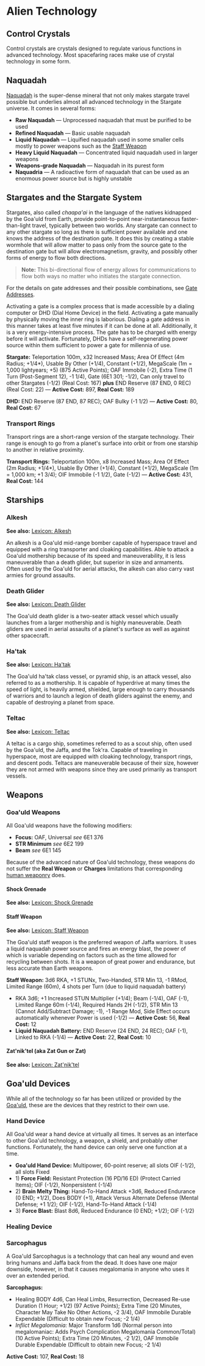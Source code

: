 # Alien Technology

## Control Crystals

Control crystals are crystals designed to regulate various functions in advanced technology. Most spacefaring races make use of crystal technology in some form.

## Naquadah

[Naquadah](http://stargate.wikia.com/wiki/Naquadah) is the super-dense mineral that not only makes stargate travel possible but underlies almost all advanced technology in the Stargate universe. It comes in several forms:

* **Raw Naquadah** &mdash; Unprocessed naquadah that must be purified to be used
* **Refined Naquadah** &mdash; Basic usable naquadah
* **Liquid Naquadah** &mdash; Liquified naquadah used in some smaller cells mostly to power weapons such as the [Staff Weapon](#staff-weapon)
* **Heavy Liquid Naquadah** &mdash; Concentrated liquid naquadah used in larger weapons
* **Weapons-grade Naquadah** &mdash; Naquadah in its purest form
* **Naquadria** &mdash; A radioactive form of naquadah that can be used as an enormous power source but is highly unstable

## Stargates and the Stargate System

Stargates, also called _chaapa'ai_ in the language of the natives kidnapped by the Goa'uld from Earth, provide point-to-point near-instantaneous faster-than-light travel, typically between two worlds. Any stargate can connect to any other stargate so long as there is sufficient power available and one knows the address of the destination gate. It does this by creating a stable wormhole that will allow matter to pass only from the source gate to the destination gate but will allow electromagnetism, gravity, and possibly other forms of energy to flow both directions.

> **Note:** This bi-directional flow of energy allows for communications to flow both ways no matter who initiates the stargate connection.

For the details on gate addresses and their possible combinations, see [Gate Addresses](stargate-addresses.md).

Activating a gate is a complex process that is made accessible by a dialing computer or DHD (Dial Home Device) in the field. Activating a gate manually by physically moving the inner ring is laborious. Dialing a gate address in this manner takes at least five minutes if it can be done at all. Additionally, it is a very energy-intensive process. The gate has to be charged with energy before it will activate. Fortunately, DHDs have a self-regenerating power source within them sufficient to power a gate for millennia of use.

**Stargate:** Teleportation 100m, x32 Increased Mass; Area Of Effect (4m Radius; +1/4\*), Usable By Other (+1/4), Constant (+1/2), MegaScale (1m = 1,000 lightyears; +5) (875 Active Points); OAF Immobile (-2), Extra Time (1 Turn (Post-Segment 12), -1 1/4), Gate (6E1 301; -1/2), Can only travel to other Stargates (-1/2) (Real Cost: 167) **plus** END Reserve (87 END, 0 REC) (Real Cost: 22) &mdash; **Active Cost:** 897, **Real Cost:** 189

**DHD:** END Reserve (87 END, 87 REC); OAF Bulky (-1 1/2) &mdash; **Active Cost:** 80, **Real Cost:** 67

### Transport Rings

Transport rings are a short-range version of the stargate technology. Their range is enough to go from a planet's surface into orbit or from one starship to another in relative proximity.

**Transport Rings:** Teleportation 100m, x8 Increased Mass; Area Of Effect (2m Radius; +1/4\*), Usable By Other (+1/4), Constant (+1/2), MegaScale (1m = 1,000 km; +1 3/4); OIF Immobile (-1 1/2), Gate (-1/2) &mdash; **Active Cost:** 431, **Real Cost:** 144

## Starships

### Alkesh

**See also:** [Lexicon: Alkesh](http://www.rdanderson.com/stargate/lexicon/entries/alkesh.htm)

An alkesh is a Goa'uld mid-range bomber capable of hyperspace travel and equipped with a ring transporter and cloaking capabilities. Able to attack a Goa'uld mothership because of its speed and maneuverability, it is less maneuverable than a death glider, but superior in size and armaments. Often used by the Goa'uld for aerial attacks, the alkesh can also carry vast armies for ground assaults.

### Death Glider

**See also:** [Lexicon: Death Glider](http://www.rdanderson.com/stargate/lexicon/entries/deathglider.htm)

The Goa'uld death glider is a two-seater attack vessel which usually launches from a larger mothership and is highly maneuverable. Death gliders are used in aerial assaults of a planet's surface as well as against other spacecraft.

### Ha'tak

**See also:** [Lexicon: Ha'tak](http://www.rdanderson.com/stargate/lexicon/entries/hatak.htm)

The Goa'uld ha'tak class vessel, or pyramid ship, is an attack vessel, also referred to as a mothership. It is capable of hyperdrive at many times the speed of light, is heavily armed, shielded, large enough to carry thousands of warriors and to launch a legion of death gliders against the enemy, and capable of destroying a planet from space.

### Teltac

**See also:** [Lexicon: Teltac](http://www.rdanderson.com/stargate/lexicon/entries/teltac.htm)

A teltac is a cargo ship, sometimes referred to as a scout ship, often used by the Goa'uld, the Jaffa, and the Tok'ra. Capable of traveling in hyperspace, most are equipped with cloaking technology, transport rings, and descent pods. Teltacs are maneuverable because of their size, however they are not armed with weapons since they are used primarily as transport vessels.

## Weapons

### Goa'uld Weapons

All Goa'uld weapons have the following modifiers:

* **Focus:** OAF, Universal _see_ 6E1 376
* **STR Minimum** _see_ 6E2 199
* **Beam** _see_ 6E1 145

Because of the advanced nature of Goa'uld technology, these weapons do not suffer the **Real Weapon** or **Charges** limitations that corresponding [human weaponry](human-equipment.md#weapons) does.

#### Shock Grenade

**See also:** [Lexicon: Shock Grenade](http://www.rdanderson.com/stargate/lexicon/entries/shockgrenade.htm)

#### Staff Weapon

**See also:** [Lexicon: Staff Weapon](http://www.rdanderson.com/stargate/lexicon/entries/staffweapon.htm)

The Goa'uld staff weapon is the preferred weapon of Jaffa warriors. It uses a liquid naquadah power source and fires an energy blast, the power of which is variable depending on factors such as the time allowed for recycling between shots. It is a weapon of great power and endurance, but less accurate than Earth weapons.

**Staff Weapon:** 3d6 RKA, +1 STUNx, Two-Handed, STR Min 13, -1 RMod, Limited Range (60m), 4 shots per Turn (due to liquid naquadah battery)

* RKA 3d6; +1 Increased STUN Multiplier (+1/4); Beam (-1/4), OAF (-1), Limited Range 60m (-1/4), Required Hands 2H (-1/2), STR Min 13 (Cannot Add/Subtract Damage; -1), -1 Range Mod, Side Effect occurs automatically whenever Power is used (-1/2) &mdash; **Active Cost:** 56, **Real Cost:** 12
* **Liquid Naquadah Battery:** END Reserve (24 END, 24 REC); OAF (-1), Linked to RKA (-1/4) &mdash; **Active Cost:** 22, **Real Cost:** 10

#### Zat'nik'tel (aka Zat Gun or Zat)

**See also:** [Lexicon: Zat'nik'tel](http://www.rdanderson.com/stargate/lexicon/entries/zatniktel.htm)

## Goa'uld Devices

While all of the technology so far has been utilized or provided by the [Goa'uld](people.md#goauld), these are the devices that they restrict to their own use.

### Hand Device

All Goa'uld wear a hand device at virtually all times. It serves as an interface to other Goa'uld technology, a weapon, a shield, and probably other functions. Fortunately, the hand device can only serve one function at a time.

* **Goa'uld Hand Device:** Multipower, 60-point reserve; all slots OIF (-1/2), all slots Fixed
* 1\) **Force Field:** Resistant Protection (16 PD/16 ED) (Protect Carried Items); OIF (-1/2), Nonpersistent (-1/4)
* 2\) **Brain Melty Thing:** Hand-To-Hand Attack +3d6, Reduced Endurance (0 END; +1/2), Does BODY (+1), Attack Versus Alternate Defense (Mental Defense; +1 1/2); OIF (-1/2), Hand-To-Hand Attack (-1/4)
* 3\) **Force Blast:** Blast 8d6, Reduced Endurance (0 END; +1/2); OIF (-1/2)

### Healing Device

### Sarcophagus

A Goa'uld Sarcophagus is a technology that can heal any wound and even bring humans and Jaffa back from the dead. It does have one major downside, however, in that it causes megalomania in anyone who uses it over an extended period.

**Sarcophagus:**

* Healing BODY 4d6, Can Heal Limbs, Resurrection, Decreased Re-use Duration (1 Hour; +1/2) (97 Active Points); Extra Time (20 Minutes, Character May Take No Other Actions, -2 3/4), OAF Immobile Durable Expendable (Difficult to obtain new Focus; -2 1/4)
* _Inflict Megalomania:_ Major Transform 1d6 (Normal person into megalomaniac: Adds Psych Complication Megalomania Common/Total) (10 Active Points); Extra Time (20 Minutes, -2 1/2), OAF Immobile Durable Expendable (Difficult to obtain new Focus; -2 1/4)

**Active Cost:** 107, **Real Cost:** 18
